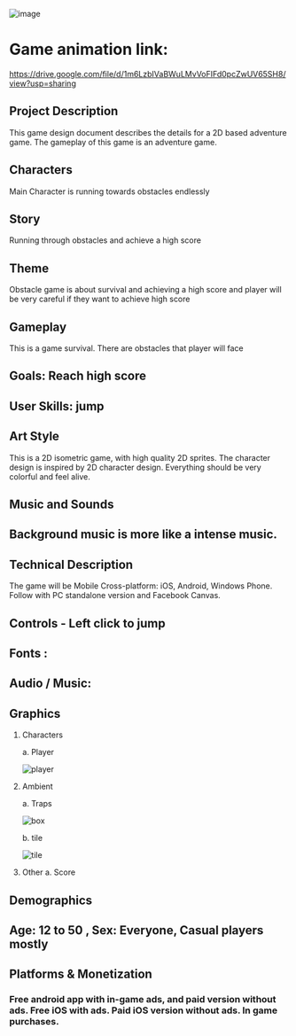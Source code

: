 ![image](https://user-images.githubusercontent.com/73158904/96832139-df4a1900-1470-11eb-8271-efbcc581918a.png)

# Game animation link:

https://drive.google.com/file/d/1m6LzbIVaBWuLMvVoFIFd0pcZwUV65SH8/view?usp=sharing


## Project Description
This game design document describes the details for a 2D based adventure game. The gameplay of this game is an adventure game.
					
## Characters

Main Character is running towards obstacles endlessly
 							
## Story

Running through obstacles and achieve a high score	

## Theme
Obstacle game is about survival and achieving a high score and player will be very careful if they want to achieve high score
				
## Gameplay

This is a game survival. There are obstacles that player will face

## Goals: Reach high score
## User Skills: jump

## Art Style 
This is a 2D isometric game, with high quality 2D sprites. The character design is inspired by 2D character design. Everything should be very colorful and feel alive.

## Music and Sounds				
 							
## Background music is more like a intense music.
										 					
				
## Technical Description	
 							
The game will be Mobile Cross-platform: iOS, Android, Windows Phone. Follow with PC standalone version and Facebook Canvas. 

## Controls - Left click to jump 
## Fonts : 
## Audio / Music: 
## Graphics


 1. Characters

    a. Player
    
    ![player](https://user-images.githubusercontent.com/73158904/96831338-7d3ce400-146f-11eb-8a96-6eca7cec6d43.png)
    
 2. Ambient 
 
 
    a. Traps
    
    ![box](https://user-images.githubusercontent.com/73158904/96831437-aa899200-146f-11eb-82f5-33c4fedfc9b2.png)
    
    b. tile
    
    ![tile](https://user-images.githubusercontent.com/73158904/96831464-b8d7ae00-146f-11eb-8d46-83557984e256.png)
    
 3. Other
    a. Score
							
## Demographics 
 								
## Age: 12 to 50 , Sex: Everyone, Casual players mostly 
 										
## Platforms & Monetization

 								
### Free android app with in-game ads, and paid version without ads. Free iOS with ads. Paid iOS version without ads. In game purchases. 
